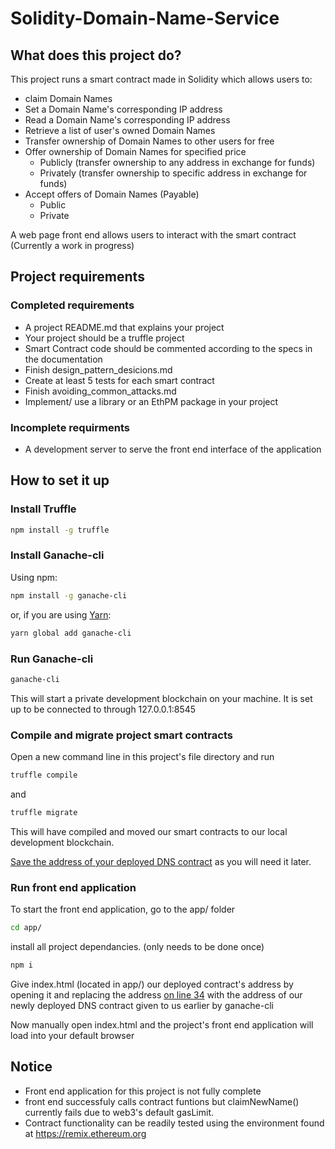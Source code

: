 # Solidity-Domain-Name-Service

## What does this project do?

This project runs a smart contract made in Solidity which allows users to:
- claim Domain Names
- Set a Domain Name's corresponding IP address
- Read a Domain Name's corresponding IP address
- Retrieve a list of user's owned Domain Names
- Transfer ownership of Domain Names to other users for free
- Offer ownership of Domain Names for specified price
  - Publicly (transfer ownership to any address in exchange for funds)
  - Privately (transfer ownership to specific address in exchange for funds)
- Accept offers of Domain Names (Payable)
  - Public
  - Private

A web page front end allows users to interact with the smart contract (Currently a work in progress)

## Project requirements
### Completed requirements

- A project README.md that explains your project
- Your project should be a truffle project
- Smart Contract code should be commented according to the specs in the documentation
- Finish design_pattern_desicions.md
- Create at least 5 tests for each smart contract
- Finish avoiding_common_attacks.md
- Implement/ use a library or an EthPM package in your project

### Incomplete requirments

- A development server to serve the front end interface of the application

## How to set it up

### Install Truffle

```Bash
npm install -g truffle
```

### Install Ganache-cli

Using npm:

```Bash
npm install -g ganache-cli
```

or, if you are using [Yarn](https://yarnpkg.com/):

```Bash
yarn global add ganache-cli
```
### Run Ganache-cli

```Bash
ganache-cli
```

This will start a private development blockchain on your machine. It is set up to be connected to through 127.0.0.1:8545

### Compile and migrate project smart contracts

Open a new command line in this project's file directory and run 

```Bash
truffle compile
```

and

```Bash
truffle migrate
```

This will have compiled and moved our smart contracts to our local development blockchain.

[Save the address of your deployed DNS contract](https://i.imgur.com/i9WtZ1G.png) as you will need it later.

### Run front end application

To start the front end application, go to the app/ folder

```Bash
cd app/
```

install all project dependancies. (only needs to be done once)

```Bash
npm i
```

Give index.html (located in app/) our deployed contract's address by opening it and replacing the address [on line 34](https://i.imgur.com/YB7Fp9A.png) with the address of our newly deployed DNS contract given to us earlier by ganache-cli

Now manually open index.html and the project's front end application will load into your default browser

## Notice

- Front end application for this project is not fully complete
- front end successfuly calls contract funtions but claimNewName() currently fails due to web3's default gasLimit.
- Contract functionality can be readily tested using the environment found at https://remix.ethereum.org
